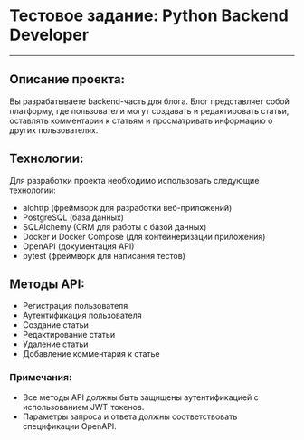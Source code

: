 # Тестовое задание: Python Backend Developer
___
## Описание проекта:
Вы разрабатываете backend-часть для блога. Блог представляет собой платформу, где пользователи могут создавать и редактировать статьи, оставлять комментарии к статьям и просматривать информацию о других пользователях.

## Технологии:
Для разработки проекта необходимо использовать следующие технологии:

- aiohttp (фреймворк для разработки веб-приложений)
- PostgreSQL (база данных)
- SQLAlchemy (ORM для работы с базой данных)
- Docker и Docker Compose (для контейнеризации приложения)
- OpenAPI (документация API)
- pytest (фреймворк для написания тестов)

## Методы API:

- Регистрация пользователя
- Аутентификация пользователя
- Создание статьи
- Редактирование статьи
- Удаление статьи
- Добавление комментария к статье

### Примечания:

- Все методы API должны быть защищены аутентификацией с использованием JWT-токенов.
- Параметры запроса и ответа должны соответствовать спецификации OpenAPI.

